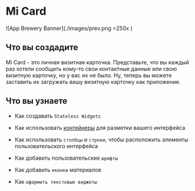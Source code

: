 
# Mi Card

![App Brewery Banner](./images/prev.png =250x )


## Что вы создадите

Mi Card - это личная визитная карточка. Представьте, что вы каждый раз хотели сообщить кому-то свои
контактные данные или свою визитную карточку, но у вас их не было. Ну, теперь вы можете заставить их загружать вашу визитную карточку как приложение.

## Что вы узнаете

* Как создавать `Stateless Widgets`

* Как использовать [контейнеры](https://medium.com/flutter-community/flutter-layout-cheat-sheet-5363348d037e)
 для разметки вашего интерфейса

* Как использовать `столбцы` и `строки`, чтобы расположить элементы пользовательского интерфейса

* Как добавить пользовательские `шрифты`

* Как добавить `иконки` материалов

* Как `оформить текстовые виджеты`
